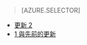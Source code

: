 > [AZURE.SELECTOR]
- [更新 2](../articles/storsimple/storsimple-manage-backup-policies-u2.md)
- [1 與先前的更新](../articles/storsimple/storsimple-manage-backup-policies.md)


